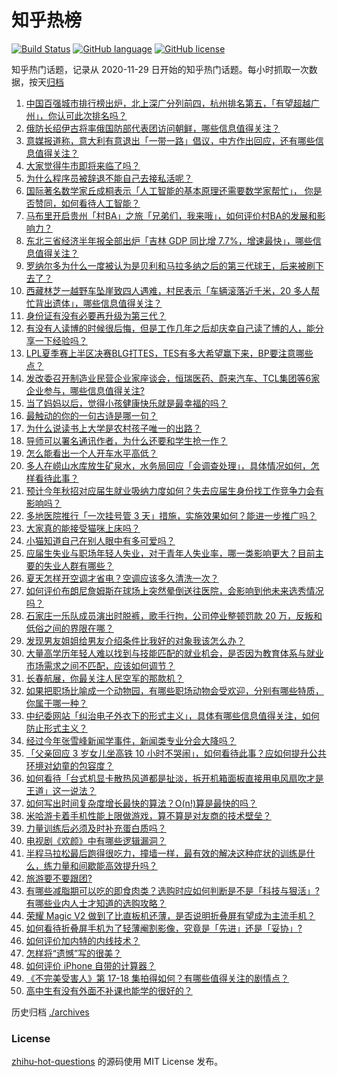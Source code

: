 # 知乎热榜
[![Build Status](https://github.com/ToWeLong/zhihu-hot-questions/workflows/CI/badge.svg)](https://github.com/ToWeLong/zhihu-hot-questions/actions)
[![GitHub language](https://img.shields.io/badge/language-golang-orange.svg)](https://golang.org/)
[![GitHub license](https://img.shields.io/github/license/ToWeLong/zhihu-hot-questions)](https://github.com/ToWeLong/zhihu-hot-questions/blob/main/LICENSE)

知乎热门话题，记录从 2020-11-29 日开始的知乎热门话题。每小时抓取一次数据，按天[归档](./archives)

<!-- BEGIN -->

1. [中国百强城市排行榜出炉，北上深广分列前四，杭州排名第五，「有望超越广州」，你认可此次排名吗？](https://www.zhihu.com/question/613885803)
1. [俄防长绍伊古将率俄国防部代表团访问朝鲜，哪些信息值得关注？](https://www.zhihu.com/question/613884645)
1. [意媒报道称，意大利有意退出「一带一路」倡议，中方作出回应，还有哪些信息值得关注？](https://www.zhihu.com/question/613886402)
1. [大家觉得牛市即将来临了吗？](https://www.zhihu.com/question/613707832)
1. [为什么程序员被辞退不能自己去接私活呢？](https://www.zhihu.com/question/603828555)
1. [国际著名数学家丘成桐表示「人工智能的基本原理还需要数学家帮忙」， 你是否赞同，如何看待人工智能？](https://www.zhihu.com/question/613868729)
1. [马布里开启贵州「村BA」之旅「兄弟们，我来哦」，如何评价村BA的发展和影响力？](https://www.zhihu.com/question/613702670)
1. [东北三省经济半年报全部出炉「吉林 GDP 同比增 7.7%，增速最快」，哪些信息值得关注？](https://www.zhihu.com/question/613891968)
1. [罗纳尔多为什么一度被认为是贝利和马拉多纳之后的第三代球王，后来被刷下去了？](https://www.zhihu.com/question/592082005)
1. [西藏林芝一越野车坠崖致四人遇难，村民表示「车辆滚落近千米，20 多人帮忙背出遗体」，哪些信息值得关注？](https://www.zhihu.com/question/613869705)
1. [身份证有没有必要再升级为第三代？](https://www.zhihu.com/question/349881631)
1. [有没有人读博的时候很后悔，但是工作几年之后却庆幸自己读了博的人，能分享一下经验吗？](https://www.zhihu.com/question/465337784)
1. [LPL夏季赛上半区决赛BLG打TES，TES有多大希望赢下来，BP要注意哪些点？](https://www.zhihu.com/question/613850549)
1. [发改委召开制造业民营企业家座谈会，恒瑞医药、蔚来汽车、TCL集团等6家企业参与，哪些信息值得关注?](https://www.zhihu.com/question/613855706)
1. [当了妈妈以后，觉得小孩健康快乐就是最幸福的吗？](https://www.zhihu.com/question/604342076)
1. [最触动的你的一句古诗是哪一句？](https://www.zhihu.com/question/613870046)
1. [为什么说读书上大学是农村孩子唯一的出路？](https://www.zhihu.com/question/613573468)
1. [导师可以署名通讯作者，为什么还要和学生抢一作？](https://www.zhihu.com/question/609089902)
1. [怎么能看出一个人开车水平高低？](https://www.zhihu.com/question/390627646)
1. [多人在崂山水库放生矿泉水，水务局回应「会调查处理」，具体情况如何，怎样看待此事？](https://www.zhihu.com/question/613682135)
1. [预计今年秋招对应届生就业吸纳力度如何？失去应届生身份找工作竞争力会有影响吗？](https://www.zhihu.com/question/613687034)
1. [多地医院推行「一次挂号管 3 天」措施，实施效果如何？能进一步推广吗？](https://www.zhihu.com/question/613865577)
1. [大家真的能接受猫咪上床吗？](https://www.zhihu.com/question/442904528)
1. [小猫知道自己在别人眼中有多可爱吗？](https://www.zhihu.com/question/271875206)
1. [应届生失业与职场年轻人失业，对于青年人失业率，哪一类影响更大？目前主要的失业人群有哪些？](https://www.zhihu.com/question/613901101)
1. [夏天怎样开空调才省电？空调应该多久清洗一次？](https://www.zhihu.com/question/613777174)
1. [如何评价布朗尼詹姆斯在球场上突然晕倒送往医院，会影响到他未来选秀情况吗？](https://www.zhihu.com/question/613989417)
1. [石家庄一乐队成员演出时脱裤，歌手行拘，公司停业整顿罚款 20 万，反叛和低俗之间的界限在哪？](https://www.zhihu.com/question/613833270)
1. [发现男友姐姐给男友介绍条件比我好的对象我该怎么办？](https://www.zhihu.com/question/613541843)
1. [大量高学历年轻人难以找到与技能匹配的就业机会，是否因为教育体系与就业市场需求之间不匹配，应该如何调节？](https://www.zhihu.com/question/613850315)
1. [长春航展，你最关注人民空军的那款机？](https://www.zhihu.com/question/613683346)
1. [如果把职场比喻成一个动物园，有哪些职场动物会受欢迎，分别有哪些特质，你属于哪一种？](https://www.zhihu.com/question/613712419)
1. [中纪委网站「纠治电子外衣下的形式主义」，具体有哪些信息值得关注，如何防止形式主义？](https://www.zhihu.com/question/613662797)
1. [经过今年张雪峰新闻学事件，新闻类专业分会大降吗？](https://www.zhihu.com/question/609292116)
1. [「父亲回应 3 岁女儿坐高铁 10 小时不哭闹」，如何看待此事？应如何提升公共环境对幼童的包容度？](https://www.zhihu.com/question/613828628)
1. [如何看待「台式机显卡散热风道都是扯淡，拆开机箱面板直接用电风扇吹才是王道」这一说法？](https://www.zhihu.com/question/613569079)
1. [如何写出时间复杂度增长最快的算法？O(n!)算是最快的吗？](https://www.zhihu.com/question/613607483)
1. [米哈游卡着手机性能上限做游戏，算不算是对友商的技术壁垒？](https://www.zhihu.com/question/609038723)
1. [力量训练后必须及时补充蛋白质吗？](https://www.zhihu.com/question/611503191)
1. [电视剧《欢颜》中有哪些逻辑漏洞？](https://www.zhihu.com/question/612493991)
1. [半程马拉松最后跑得很吃力，撞墙一样，最有效的解决这种症状的训练是什么，练力量和间歇能高效提升吗？](https://www.zhihu.com/question/409603089)
1. [旅游要不要跟团?](https://www.zhihu.com/question/609118090)
1. [有哪些减脂期可以吃的即食肉类？选购时应如何判断是不是「科技与狠活」? 有哪些业内人士才知道的选购攻略？](https://www.zhihu.com/question/612693111)
1. [荣耀 Magic V2 做到了比直板机还薄，是否说明折叠屏有望成为主流手机？](https://www.zhihu.com/question/611914656)
1. [如何看待折叠屏手机为了轻薄阉割影像，究竟是「先进」还是「妥协」?](https://www.zhihu.com/question/612759425)
1. [如何评价加内特的内线技术？](https://www.zhihu.com/question/27128389)
1. [怎样将“遗憾”写的很美？](https://www.zhihu.com/question/600012746)
1. [如何评价 iPhone 自带的计算器？](https://www.zhihu.com/question/427450190)
1. [《不完美受害人》第 17-18 集拍得如何？有哪些值得关注的剧情点？](https://www.zhihu.com/question/613920275)
1. [高中生有没有外面不补课也能学的很好的？](https://www.zhihu.com/question/609771893)

<!-- END -->

历史归档 [./archives](./archives)


### License
[zhihu-hot-questions](https://github.com/towelong/zhihu-hot-questions) 的源码使用 MIT License 发布。